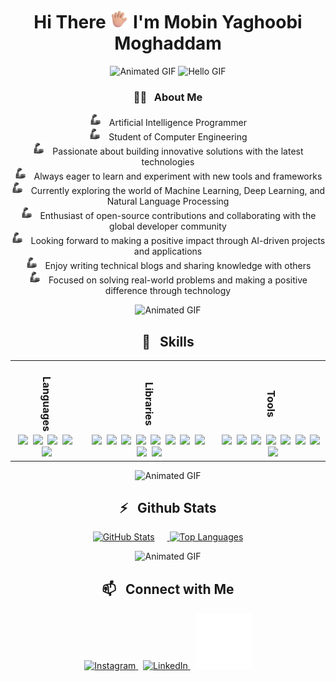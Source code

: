 <h1 align="center">Hi There <img src="https://github.com/mobinym/mobinym/blob/0304c0c47c2e502369f5b1e6cde47946664362e0/Hand%20with%20Fingers%20Splayed%20Medium-Light%20Skin%20Tone.png" alt="Waving Hand" width="30"/> I'm Mobin Yaghoobi Moghaddam</h1>

<p align="center">
  <img src="https://user-images.githubusercontent.com/74038190/212284100-561aa473-3905-4a80-b561-0d28506553ee.gif" alt="Animated GIF" />
  <img src="https://user-images.githubusercontent.com/74038190/212750147-854a394f-fee9-4080-9770-78a4b7ece53f.gif" alt="Hello GIF" width="500"/>
</p>


<h3 align="center">👨‍💻 &nbsp; About Me</h3>
<p align="center">
  <img src="https://github.com/mobinym/mobinym/raw/main/Mechanical%20Arm.webp" width="20" alt="robot emoji" /> &nbsp; Artificial Intelligence Programmer <br>
  <img src="https://github.com/mobinym/mobinym/raw/main/Mechanical%20Arm.webp" width="20" alt="graduation cap emoji" /> &nbsp; Student of Computer Engineering <br>
  <img src="https://github.com/mobinym/mobinym/raw/main/Mechanical%20Arm.webp" width="20" alt="laptop emoji" /> &nbsp; Passionate about building innovative solutions with the latest technologies <br>
  <img src="https://github.com/mobinym/mobinym/raw/main/Mechanical%20Arm.webp" width="20" alt="gear emoji" /> &nbsp; Always eager to learn and experiment with new tools and frameworks <br>
  <img src="https://github.com/mobinym/mobinym/raw/main/Mechanical%20Arm.webp" width="20" alt="books emoji" /> &nbsp; Currently exploring the world of Machine Learning, Deep Learning, and Natural Language Processing <br>
  <img src="https://github.com/mobinym/mobinym/raw/main/Mechanical%20Arm.webp" width="20" alt="earth globe emoji" /> &nbsp; Enthusiast of open-source contributions and collaborating with the global developer community <br>
  <img src="https://github.com/mobinym/mobinym/raw/main/Mechanical%20Arm.webp" width="20" alt="teacher emoji" /> &nbsp; Looking forward to making a positive impact through AI-driven projects and applications <br>
  <img src="https://github.com/mobinym/mobinym/raw/main/Mechanical%20Arm.webp" width="20" alt="pen emoji" /> &nbsp; Enjoy writing technical blogs and sharing knowledge with others <br>
  <img src="https://github.com/mobinym/mobinym/raw/main/Mechanical%20Arm.webp" width="20" alt="bullseye emoji" /> &nbsp; Focused on solving real-world problems and making a positive difference through technology
</p>
<p align="center">
  <img src="https://user-images.githubusercontent.com/74038190/212284100-561aa473-3905-4a80-b561-0d28506553ee.gif" alt="Animated GIF" />
</p>






<h2 align="center">🔧 &nbsp; Skills</h2>

<table align="center" width="80%">
  <tr>
    <td align="center" style="writing-mode: vertical-rl; text-align: center;">
      <h3>Languages</h3>
    </td>
    <td align="center" style="writing-mode: vertical-rl; text-align: center;">
      <h3>Libraries</h3>
    </td>
    <td align="center" style="writing-mode: vertical-rl; text-align: center;">
      <h3>Tools</h3>
    </td>
  </tr>
  <tr>
    <td align="center">
      <img src="https://img.shields.io/badge/-Python-333333?style=flat&logo=python" />&nbsp;
      <img src="https://img.shields.io/badge/MySQL-4479A1?logo=mysql&logoColor=fff" />&nbsp;
      <img src="https://img.shields.io/badge/Microsoft%20SQL%20Server-CC2927?style=flat&logo=microsoft%20sql%20server&logoColor=white" />&nbsp;
      <img src="https://img.shields.io/badge/Dart-%230175C2.svg?style=flat&logo=dart&logoColor=white" />&nbsp;
      <img src="https://img.shields.io/badge/Flutter-%2302569B.svg?style=flat&logo=flutter&logoColor=white" />
    </td>
    <td align="center">
      <img src="https://img.shields.io/badge/numpy-%23013243.svg?style=flat&logo=numpy&logoColor=white" />&nbsp;
      <img src="https://img.shields.io/badge/pandas-%23150458.svg?style=flat&logo=pandas&logoColor=white" />&nbsp;
      <img src="https://img.shields.io/badge/Plotly-%233F4F75.svg?style=flat&logo=plotly&logoColor=white" />&nbsp;
      <img src="https://img.shields.io/badge/PyTorch-%23EE4C2C.svg?style=flat&logo=PyTorch&logoColor=white" />&nbsp;
      <img src="https://img.shields.io/badge/scikit--learn-%23F7931E.svg?style=flat&logo=scikit-learn&logoColor=white" />&nbsp;
      <img src="https://img.shields.io/badge/SciPy-%230C55A5.svg?style=flat&logo=scipy&logoColor=white" />&nbsp;
      <img src="https://img.shields.io/badge/TensorFlow-%23FF6F00.svg?style=flat&logo=TensorFlow&logoColor=white" />&nbsp;
      <img src="https://img.shields.io/badge/Keras-%23D00000.svg?style=flat&logo=Keras&logoColor=white" />&nbsp;
      <img src="https://img.shields.io/badge/opencv-%23white.svg?style=flat&logo=opencv&logoColor=white" />&nbsp;
      <img src="https://img.shields.io/badge/Matplotlib-%23ffffff.svg?style=flat&logo=Matplotlib&logoColor=black" />
    </td>
    <td align="center">
      <img src="https://img.shields.io/badge/Anaconda-44A833?style=flat&logo=anaconda&logoColor=fff" />&nbsp;
      <img src="https://img.shields.io/badge/jupyter-%23FA0F00.svg?style=flat&logo=jupyter&logoColor=white" />&nbsp;
      <img src="https://img.shields.io/badge/Visual%20Studio%20Code-0078d7.svg?style=flat&logo=visual-studio-code&logoColor=white" />&nbsp;
      <img src="https://img.shields.io/badge/Visual%20Studio-5C2D91.svg?style=flat&logo=visual-studio&logoColor=white" />&nbsp;
      <img src="https://img.shields.io/badge/Trello-%23026AA7.svg?style=flat&logo=Trello&logoColor=white" />&nbsp;
      <img src="https://img.shields.io/badge/git-%23F05033.svg?style=flat&logo=git&logoColor=white" />&nbsp;
      <img src="https://img.shields.io/badge/MongoDB-%234ea94b.svg?logo=mongodb&logoColor=white" />&nbsp;
      <img src="https://img.shields.io/badge/Flutter-%2302569B.svg?style=flat&logo=flutter&logoColor=white" />
    </td>
  </tr>
</table>

<p align="center">
  <img src="https://user-images.githubusercontent.com/74038190/212284100-561aa473-3905-4a80-b561-0d28506553ee.gif" alt="Animated GIF" />
</p>

<h2 align="center">⚡️ &nbsp; Github Stats</h2>

<p align="center">
  <a href="https://github.com/mobinym">
    <img src="https://github-readme-stats.vercel.app/api?username=mobinym&show_icons=true&theme=tokyonight" alt="GitHub Stats" style="margin-right: 20px;" />
    <img src="https://github-readme-stats.vercel.app/api/top-langs/?username=mobinym&theme=tokyonight&layout=compact" alt="Top Languages" />
  </a>
</p>

<p align="center">
  <img src="https://user-images.githubusercontent.com/74038190/212284100-561aa473-3905-4a80-b561-0d28506553ee.gif" alt="Animated GIF" />
</p>

<h2 align="center">📫 &nbsp; Connect with Me</h2>

<p align="center">
  <a href="https://www.instagram.com/mobin._.ym/" target="_blank" rel="noreferrer">
    <img src="https://user-images.githubusercontent.com/74038190/235294013-a33e5c43-a01c-43f6-b44d-a406d8b4ab75.gif" alt="Instagram" width="80" />
  </a>
  &nbsp;
  <a href="https://www.linkedin.com/in/mobin-yaghoobi-moghaddam/" target="_blank" rel="noreferrer">
    <img src="https://user-images.githubusercontent.com/74038190/235294012-0a55e343-37ad-4b0f-924f-c8431d9d2483.gif" alt="LinkedIn" width="80" />
  </a>
  &nbsp;
  <a href="https://t.me/MOBIN_YM" target="_blank" rel="noreferrer">
    <img src="https://github.com/mobinym/mobinym/blob/295b749fb3cbe4b854b72fec8a87604167bb8db6/Telegram%20(1).gif" alt="Telegram" width="90" />
  </a>
</p>
